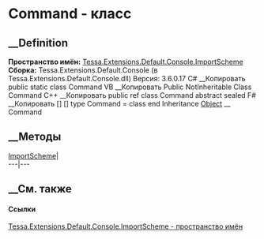 # Command - класс
##  __Definition
 **Пространство имён:**
[Tessa.Extensions.Default.Console.ImportScheme](N_Tessa_Extensions_Default_Console_ImportScheme.htm)  
 **Сборка:** Tessa.Extensions.Default.Console (в
Tessa.Extensions.Default.Console.dll) Версия: 3.6.0.17
C# __Копировать
     public static class Command
VB __Копировать
     Public NotInheritable Class Command
C++ __Копировать
     public ref class Command abstract sealed
F# __Копировать
     [<AbstractClassAttribute>]
    [<SealedAttribute>]
    type Command = class end
Inheritance
    [Object](https://learn.microsoft.com/dotnet/api/system.object) __ Command
##  __Методы
[ImportScheme](M_Tessa_Extensions_Default_Console_ImportScheme_Command_ImportScheme.htm)|  
---|---  
## __См. также
#### Ссылки
[Tessa.Extensions.Default.Console.ImportScheme - пространство
имён](N_Tessa_Extensions_Default_Console_ImportScheme.htm)

